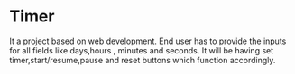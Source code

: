 # Timer
It a project based on web development.
End user has to provide the inputs for all fields like days,hours , minutes and seconds. 
It will be having set timer,start/resume,pause and reset buttons which function accordingly.
